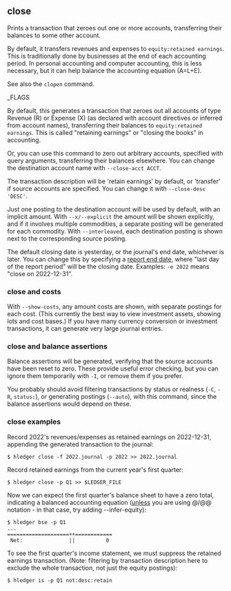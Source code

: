 ## close

Prints a transaction that zeroes out one or more accounts, 
transferring their balances to some other account.

By default, it transfers revenues and expenses to `equity:retained earnings`.
This is traditionally done by businesses at the end of each accounting period.
In personal accounting and computer accounting, this is less necessary,
but it can help balance the accounting equation (A=L+E).

See also the `clopen` command.

_FLAGS

By default, this generates a transaction that zeroes out all accounts of type
Revenue (R) or Expense (X) (as declared with account directives or inferred
from account names), transferring their balances to `equity:retained earnings`.
This is called "retaining earnings" or "closing the books" in accounting.
<!--
it is typically done by businesses at the end of each accounting period,
to help satisfy the accounting equation A = L + E.
In personal accounting, many people don't bother with this.
-->

Or, you can use this command to zero out arbitrary accounts,
specified with query arguments, transferring their balances elsewhere.
You can change the destination account name with `--close-acct ACCT`.

The transaction description will be 'retain earnings' by default,
or 'transfer' if source accounts are specified.
You can change it with `--close-desc 'DESC'`.

Just one posting to the destination account will be used by default,
with an implicit amount.
With `--x/--explicit` the amount will be shown explicitly,
and if it involves multiple commodities, a separate posting
will be generated for each commodity.
With `--interleaved`, each destination posting is shown next to the 
corresponding source posting.

The default closing date is yesterday, or the journal's end date, whichever is later.
You can change this by specifying a [report end date](#report-start--end-date),
where "last day of the report period" will be the closing date.
Examples: `-e 2022` means "close on 2022-12-31".

### close and costs

With `--show-costs`, any amount costs are shown, with separate postings for each cost.
(This currently the best way to view investment assets, showing lots and cost bases.)
If you have many currency conversion or investment transactions, it can generate very large journal entries.

### close and balance assertions

Balance assertions will be generated, verifying that the source accounts have been reset to zero.
These provide useful error checking, but you can ignore them temporarily with `-I`,
or remove them if you prefer.

You probably should avoid filtering transactions by status or realness
(`-C`, `-R`, `status:`), or generating postings (`--auto`),
with this command, since the balance assertions would depend on these.

### close examples

Record 2022's revenues/expenses as retained earnings on 2022-12-31,
appending the generated transaction to the journal:
 
```shell
$ hledger close -f 2022.journal -p 2022 >> 2022.journal
```

Record retained earnings from the current year's first quarter:

```shell
$ hledger close -p Q1 >> $LEDGER_FILE
```

Now we can expect the first quarter's balance sheet to have a zero total,
indicating a balanced accounting equation
([unless](/investments.html#a-more-correct-entry) you are using @/@@ notation - in that case, try adding --infer-equity):

```shell
$ hledger bse -p Q1
...
====================++============
 Net:               ||          0 
```

To see the first quarter's income statement, we must suppress the retained earnings transaction.
(Note: filtering by transaction description here to exclude the whole transaction, not just the equity postings):

```shell
$ hledger is -p Q1 not:desc:retain
```
